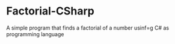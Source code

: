 # Factorial-CSharp
A simple program that finds a factorial of a number usinf=g C# as programming language

